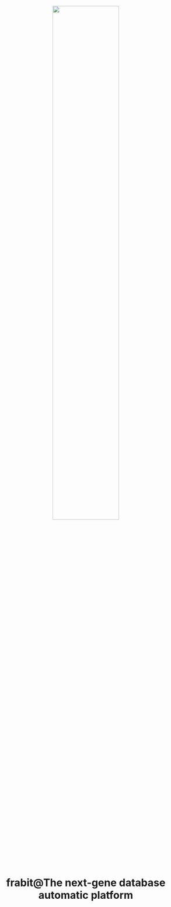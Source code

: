 <div align="center">
<p></p><p></p>
<p align="center" >
<img src="https://raw.githubusercontent.com/frabits/frabit/main/docs/images/dblist.png" width="60%" />
</p>
<h1>frabit@The next-gene database automatic platform</h1>
</div>
